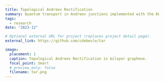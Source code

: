 ```yaml
---
title: Topological Andreev Rectification
summary: Quantum transport in Andreev junctions implemented with the KWANT Python package. Click to view the GitHub repository that contains the Python code which reproduces the results from [Phys. Rev. B 107, 245422 (2023)](https://journals.aps.org/prb/abstract/10.1103/PhysRevB.107.245422).
tags:
  - research
date: "2023-12"

# Optional external URL for project (replaces project detail page).
external_link: https://github.com/cdebeule/tar

image:
  placement: 1
  caption: Topological Andreev Rectification in bilayer graphene.
  focal_point: Smart
  # preview_only: false
  filename: tar.png
---
```

